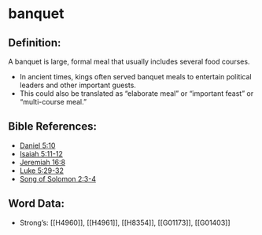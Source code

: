 # banquet

## Definition:

A banquet is large, formal meal that usually includes several food courses.

* In ancient times, kings often served banquet meals to entertain political leaders and other important guests.
* This could also be translated as “elaborate meal” or “important feast” or “multi-course meal.”

## Bible References:

* [Daniel 5:10](rc://en/tn/help/dan/05/10)
* [Isaiah 5:11-12](rc://en/tn/help/isa/05/11)
* [Jeremiah 16:8](rc://en/tn/help/jer/16/08)
* [Luke 5:29-32](rc://en/tn/help/luk/05/29)
* [Song of Solomon 2:3-4](rc://en/tn/help/sng/02/03)

## Word Data:

* Strong’s: [[H4960]], [[H4961]], [[H8354]], [[G01173]], [[G01403]]

